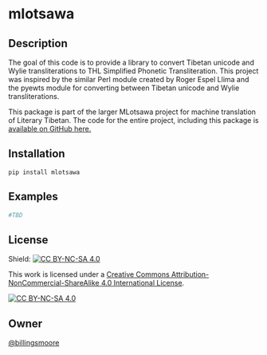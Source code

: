 # mlotsawa

## Description
The goal of this code is to provide a library to convert Tibetan unicode and Wylie transliterations to THL Simplified Phonetic Transliteration.
This project was inspired by the similar Perl module created by Roger Espel Llima and the pyewts module for converting between Tibetan unicode
and Wylie transliterations.

This package is part of the larger MLotsawa project for machine translation of Literary Tibetan. The code for the entire project, 
including this package is [available on GitHub here.](https://github.com/billingsmoore/MLotsawa)

## Installation

```
pip install mlotsawa
```

## Examples

```python
#TBD
```
## License

Shield: [![CC BY-NC-SA 4.0][cc-by-nc-sa-shield]][cc-by-nc-sa]

This work is licensed under a
[Creative Commons Attribution-NonCommercial-ShareAlike 4.0 International License][cc-by-nc-sa].

[![CC BY-NC-SA 4.0][cc-by-nc-sa-image]][cc-by-nc-sa]

[cc-by-nc-sa]: http://creativecommons.org/licenses/by-nc-sa/4.0/
[cc-by-nc-sa-image]: https://licensebuttons.net/l/by-nc-sa/4.0/88x31.png
[cc-by-nc-sa-shield]: https://img.shields.io/badge/License-CC%20BY--NC--SA%204.0-lightgrey.svg

## Owner

[@billingsmoore](https://github.com/billingsmoore)